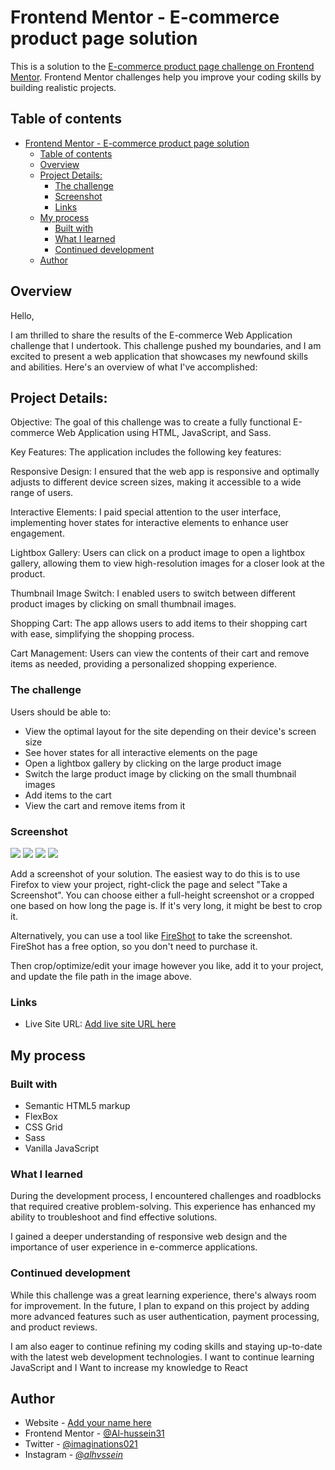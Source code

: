 # Frontend Mentor - E-commerce product page solution

This is a solution to the [E-commerce product page challenge on Frontend Mentor](https://www.frontendmentor.io/challenges/ecommerce-product-page-UPsZ9MJp6). Frontend Mentor challenges help you improve your coding skills by building realistic projects.

## Table of contents

- [Frontend Mentor - E-commerce product page solution](#frontend-mentor---e-commerce-product-page-solution)
  - [Table of contents](#table-of-contents)
  - [Overview](#overview)
  - [Project Details:](#project-details)
    - [The challenge](#the-challenge)
    - [Screenshot](#screenshot)
    - [Links](#links)
  - [My process](#my-process)
    - [Built with](#built-with)
    - [What I learned](#what-i-learned)
    - [Continued development](#continued-development)
  - [Author](#author)

## Overview

Hello,

I am thrilled to share the results of the E-commerce Web Application challenge that I undertook. This challenge pushed my boundaries, and I am excited to present a web application that showcases my newfound skills and abilities. Here's an overview of what I've accomplished:

## Project Details:

Objective: The goal of this challenge was to create a fully functional E-commerce Web Application using HTML, JavaScript, and Sass.

Key Features: The application includes the following key features:

Responsive Design: I ensured that the web app is responsive and optimally adjusts to different device screen sizes, making it accessible to a wide range of users.

Interactive Elements: I paid special attention to the user interface, implementing hover states for interactive elements to enhance user engagement.

Lightbox Gallery: Users can click on a product image to open a lightbox gallery, allowing them to view high-resolution images for a closer look at the product.

Thumbnail Image Switch: I enabled users to switch between different product images by clicking on small thumbnail images.

Shopping Cart: The app allows users to add items to their shopping cart with ease, simplifying the shopping process.

Cart Management: Users can view the contents of their cart and remove items as needed, providing a personalized shopping experience.

### The challenge

Users should be able to:

- View the optimal layout for the site depending on their device's screen size
- See hover states for all interactive elements on the page
- Open a lightbox gallery by clicking on the large product image
- Switch the large product image by clicking on the small thumbnail images
- Add items to the cart
- View the cart and remove items from it

### Screenshot

![](./MyDesigns/Screen%20Shot%202023-10-27%20at%2014.43.19.png)
![](./MyDesigns/Screen%20Shot%202023-10-27%20at%2014.43.51.png)
![](./MyDesigns/Screen%20Shot%202023-10-27%20at%2014.44.28.png)
![](./MyDesigns/Screenshot%202023-10-27%20at%2014-41-23%20E-commerce%20App.png)

Add a screenshot of your solution. The easiest way to do this is to use Firefox to view your project, right-click the page and select "Take a Screenshot". You can choose either a full-height screenshot or a cropped one based on how long the page is. If it's very long, it might be best to crop it.

Alternatively, you can use a tool like [FireShot](https://getfireshot.com/) to take the screenshot. FireShot has a free option, so you don't need to purchase it.

Then crop/optimize/edit your image however you like, add it to your project, and update the file path in the image above.

### Links

- Live Site URL: [Add live site URL here](https://ecommerce-app-five-puce.vercel.app/)

## My process

### Built with

- Semantic HTML5 markup
- FlexBox
- CSS Grid
- Sass
- Vanilla JavaScript

### What I learned

During the development process, I encountered challenges and roadblocks that required creative problem-solving. This experience has enhanced my ability to troubleshoot and find effective solutions.

I gained a deeper understanding of responsive web design and the importance of user experience in e-commerce applications.

### Continued development

While this challenge was a great learning experience, there's always room for improvement. In the future, I plan to expand on this project by adding more advanced features such as user authentication, payment processing, and product reviews.

I am also eager to continue refining my coding skills and staying up-to-date with the latest web development technologies.
I want to continue learning JavaScript and I Want to increase my knowledge to React

## Author

- Website - [Add your name here](https://www.your-site.com)
- Frontend Mentor - [@Al-hussein31](https://www.frontendmentor.io/profile/Al-hussein31)
- Twitter - [@imaginations021](https://twitter.com/imaginations021)
- Instagram - [@_alhvssein_](https://www.instagram.com/_alhvssein_/?hl=en)
